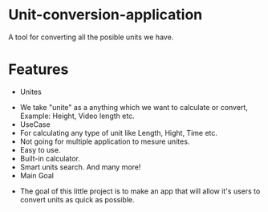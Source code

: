 # Unit-conversion-application
A tool for converting all the posible units we have.

# Features
 * Unites
  - We take "unite" as a anything which we want to calculate or convert, Example: Height, Video length etc.
 - UseCase
  - For calculating any type of unit like Length, Hight, Time etc.
  - Not going for multiple application to mesure unites.
  - Easy to use.
  - Built-in calculator.
  - Smart units search.
  And many more!
 - Main Goal
  * The goal of this little project is to make an app that will allow it's users to convert units as quick as possible.
